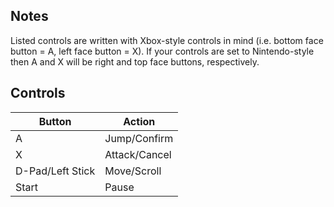 ## Notes

Listed controls are written with Xbox-style controls in mind (i.e. bottom face button = A, left face button = X). If your controls are set to Nintendo-style then A and X will be right and top face buttons, respectively.

## Controls

| Button | Action |
|--|--| 
|A|Jump/Confirm|
|X|Attack/Cancel|
|D-Pad/Left Stick|Move/Scroll|
|Start|Pause|


